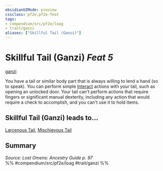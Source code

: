 ```yaml
---
obsidianUIMode: preview
cssclass: pf2e,pf2e-feat
tags:
- compendium/src/pf2e/loag
- trait/ganzi
aliases: ["Skillful Tail (Ganzi)"]
---
```

# Skillful Tail (Ganzi)  *Feat 5*  
[ganzi](../../Rules/traits/ganzi-loag.md)  


You have a tail or similar body part that is always willing to lend a hand (so to speak). You can perform simple [Interact](../../Rules/actions/interact.md) actions with your tail, such as opening an unlocked door. Your tail can't perform actions that require fingers or significant manual dexterity, including any action that would require a check to accomplish, and you can't use it to hold items.

## Skillful Tail (Ganzi) leads to...

[Larcenous Tail](larcenous-tail-loag.md), [Mischievous Tail](mischievous-tail-loag.md)

## Summary

*Source: Lost Omens: Ancestry Guide p. 97*  
%% #compendium/src/pf2e/loag #trait/ganzi %%
